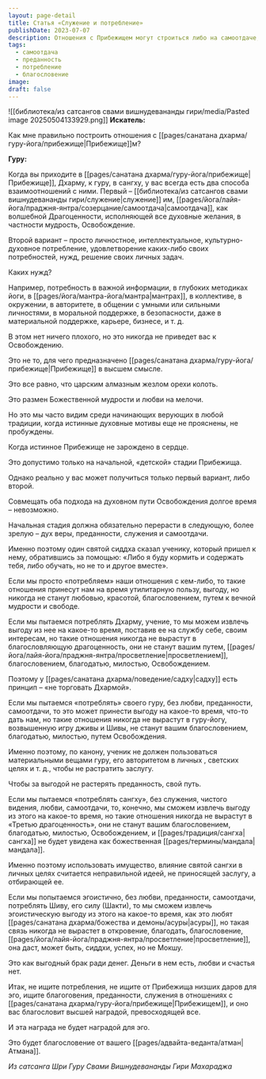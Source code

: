 ```yaml
---
layout: page-detail
title: Статья «Служение и потребление»
publishDate: 2023-07-07
description: Отношения с Прибежищем могут строиться либо на самоотдаче, служении и преданности, либо на эгоистичном потреблении ради личной выгоды. Первый путь ведет к благословению, мудрости и освобождению, второй - лишь к временной пользе и утрате заслуг. Истинная зрелость - это переход от потребления к преданности и служению, только тогда Прибежище раскрывает свою высшую силу и благодать
tags:
  - самоотдача
  - преданность
  - потребление
  - благословение
image: 
draft: false
---
```

![[библиотека/из сатсангов свами вишнудевананды гири/media/Pasted image 20250504133929.png]]
**Искатель:** 

 Как мне правильно построить отношения с [[pages/санатана дхарма/гуру-йога/прибежище|Прибежище]]м?

  
**Гуру:** 

 Когда вы приходите в [[pages/санатана дхарма/гуру-йога/прибежище|Прибежище]], Дхарму, к гуру, в сангху, у вас всегда есть два способа взаимоотношений с ними. Первый – [[библиотека/из сатсангов свами вишнудевананды гири/служение|служение]] им, [[pages/йога/лайя-йога/праджня-янтра/созерцание/самоотдача|самоотдача]], как волшебной Драгоценности, исполняющей все духовные желания, в частности мудрость, Освобождение.

 Второй вариант – просто личностное, интеллектуальное, культурно-духовное потребление, удовлетворение каких-либо своих потребностей, нужд, решение своих личных задач.

 Каких нужд?

 Например, потребность в важной информации, в глубоких методиках йоги, в [[pages/йога/мантра-йога/мантра|мантрах]], в коллективе, в окружении, в авторитете, в общении с умными или сильными личностями, в моральной поддержке, в безопасности, даже в материальной поддержке, карьере, бизнесе, и т. д.

 В этом нет ничего плохого, но это никогда не приведет вас к Освобождению.

 Это не то, для чего предназначено [[pages/санатана дхарма/гуру-йога/прибежище|Прибежище]] в высшем смысле.

 Это все равно, что царским алмазным жезлом орехи колоть.

 Это размен Божественной мудрости и любви на мелочи.

 Но это мы часто видим среди начинающих верующих в любой традиции, когда истинные духовные мотивы еще не прояснены, не пробуждены.

 Когда истинное Прибежище не зарождено в сердце.

 Это допустимо только на начальной, «детской» стадии Прибежища.

 Однако реально у вас может получиться только первый вариант, либо второй.

 Совмещать оба подхода на духовном пути Освобождения долгое время – невозможно.

 Начальная стадия должна обязательно перерасти в следующую, более зрелую – дух веры, преданности, служения и самоотдачи.

 Именно поэтому один святой сиддха сказал ученику, который пришел к нему, обратившись за помощью: «Либо я буду кормить и содержать тебя, либо обучать, но не то и другое вместе».

 Если мы просто «потребляем» наши отношения с кем-либо, то такие отношения принесут нам на время утилитарную пользу, выгоду, но никогда не станут любовью, красотой, благословением, путем к вечной мудрости и свободе.

 Если мы пытаемся потреблять Дхарму, учение, то мы можем извлечь выгоду из нее на какое-то время, поставив ее на службу себе, своим интересам, но такие отношения никогда не вырастут в благословляющую драгоценность, они не станут вашим путем, [[pages/йога/лайя-йога/праджня-янтра/просветление|просветлением]], благословением, благодатью, милостью, Освобождением.

 Поэтому у [[pages/санатана дхарма/поведение/садху|садху]] есть принцип – «не торговать Дхармой».

 Если мы пытаемся «потреблять» своего гуру, без любви, преданности, самоотдачи, то это может принести выгоду на какое-то время, что-то дать нам, но такие отношения никогда не вырастут в гуру-йогу, возвышенную игру дживы и Шивы, не станут вашим благословением, благодатью, милостью, путем Освобождения.

 Именно поэтому, по канону, ученик не должен пользоваться материальными вещами гуру, его авторитетом в личных , светских целях и т. д., чтобы не растратить заслугу.

 Чтобы за выгодой не растерять преданность, свой путь.

 Если мы пытаемся «потреблять сангху», без служения, чистого видения, любви, самоотдачи, то, конечно, мы сможем извлечь выгоду из этого на какое-то время, но такие отношения никогда не вырастут в «Третью драгоценность», они не станут вашим благословением, благодатью, милостью, Освобождением, и [[pages/традиция/сангха|сангха]] не будет увидена как божественная [[pages/термины/мандала|мандала]].

 Именно поэтому использовать имущество, влияние святой сангхи в личных целях считается неправильной идеей, не приносящей заслугу, а отбирающей ее.

 Если мы попытаемся эгоистично, без любви, преданности, самоотдачи, потреблять Шиву, его силу (Шакти), то мы сможем извлечь эгоистическую выгоду из этого на какое-то время, как это любят [[pages/санатана дхарма/божества и демоны/асуры|асуры]], но такая связь никогда не вырастет в откровение, благодать, благословение, [[pages/йога/лайя-йога/праджня-янтра/просветление|просветление]], она даст, может быть, сиддхи, успех, но не Мокшу.

 Это как выгодный брак ради денег. Деньги в нем есть, любви и счастья нет.

 Итак, не ищите потребления, не ищите от Прибежища низших даров для эго, ищите благоговения, преданности, служения в отношениях с [[pages/санатана дхарма/гуру-йога/прибежище|Прибежищем]], и оно вас благословит высшей наградой, превосходящей все.

 И эта награда не будет наградой для эго.

 Это будет благословение от вашего [[pages/адвайта-веданта/атман|Атмана]].

*Из сатсанга Шри Гуру Свами Вишнудевананды Гири Махараджа*

  
